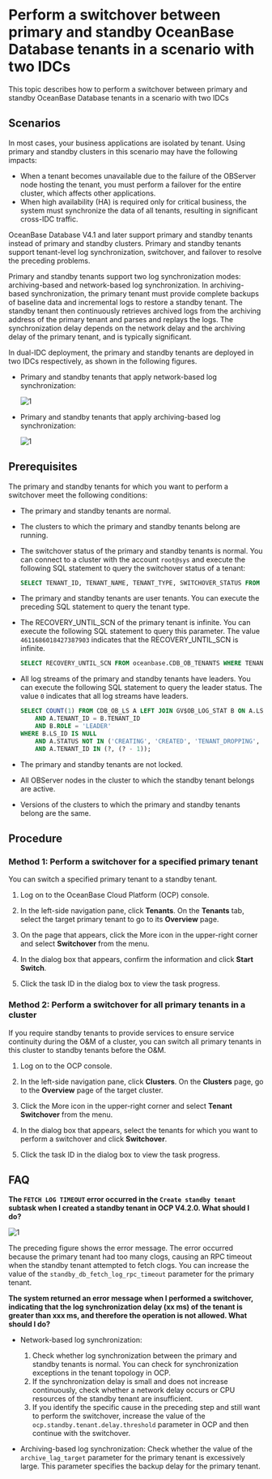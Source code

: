 # Perform a switchover between primary and standby OceanBase Database tenants in a scenario with two IDCs

This topic describes how to perform a switchover between primary and standby OceanBase Database tenants in a scenario with two IDCs

## Scenarios

In most cases, your business applications are isolated by tenant. Using primary and standby clusters in this scenario may have the following impacts:

* When a tenant becomes unavailable due to the failure of the OBServer node hosting the tenant, you must perform a failover for the entire cluster, which affects other applications.
* When high availability (HA) is required only for critical business, the system must synchronize the data of all tenants, resulting in significant cross-IDC traffic.

OceanBase Database V4.1 and later support primary and standby tenants instead of primary and standby clusters. Primary and standby tenants support tenant-level log synchronization, switchover, and failover to resolve the preceding problems.

Primary and standby tenants support two log synchronization modes: archiving-based and network-based log synchronization. In archiving-based synchronization, the primary tenant must provide complete backups of baseline data and incremental logs to restore a standby tenant. The standby tenant then continuously retrieves archived logs from the archiving address of the primary tenant and parses and replays the logs. The synchronization delay depends on the network delay and the archiving delay of the primary tenant, and is typically significant.

In dual-IDC deployment, the primary and standby tenants are deployed in two IDCs respectively, as shown in the following figures.

* Primary and standby tenants that apply network-based log synchronization:

    ![1](https://obbusiness-private.oss-cn-shanghai.aliyuncs.com/doc/img/ocp/%E6%9C%80%E4%BD%B3%E5%AE%9E%E8%B7%B5/log-transmission.png)

* Primary and standby tenants that apply archiving-based log synchronization:

    ![1](https://obbusiness-private.oss-cn-shanghai.aliyuncs.com/doc/img/ocp/%E6%9C%80%E4%BD%B3%E5%AE%9E%E8%B7%B5/network-transmission.png)

## Prerequisites

The primary and standby tenants for which you want to perform a switchover meet the following conditions:

* The primary and standby tenants are normal.
* The clusters to which the primary and standby tenants belong are running.
* The switchover status of the primary and standby tenants is normal. You can connect to a cluster with the account `root@sys` and execute the following SQL statement to query the switchover status of a tenant:

    ```sql
    SELECT TENANT_ID, TENANT_NAME, TENANT_TYPE, SWITCHOVER_STATUS FROM oceanbase.CDB_OB_TENANTS WHERE TENANT_NAME = ?;
    ```

* The primary and standby tenants are user tenants. You can execute the preceding SQL statement to query the tenant type.
* The RECOVERY_UNTIL_SCN of the primary tenant is infinite. You can execute the following SQL statement to query this parameter. The value `4611686018427387903` indicates that the RECOVERY_UNTIL_SCN is infinite.

    ```sql
    SELECT RECOVERY_UNTIL_SCN FROM oceanbase.CDB_OB_TENANTS WHERE TENANT_NAME = ?;
    ```

* All log streams of the primary and standby tenants have leaders. You can execute the following SQL statement to query the leader status. The value `0` indicates that all log streams have leaders.

    ```sql
    SELECT COUNT(1) FROM CDB_OB_LS A LEFT JOIN GV$OB_LOG_STAT B ON A.LS_ID = B.LS_ID
        AND A.TENANT_ID = B.TENANT_ID
        AND B.ROLE = 'LEADER'
    WHERE B.LS_ID IS NULL
        AND A.STATUS NOT IN ('CREATING', 'CREATED', 'TENANT_DROPPING', 'CREATE_ABORT', 'PRE_TENANT_DROPPING')
        AND A.TENANT_ID IN (?, (? - 1));
    ```

* The primary and standby tenants are not locked.
* All OBServer nodes in the cluster to which the standby tenant belongs are active.
* Versions of the clusters to which the primary and standby tenants belong are the same.

## Procedure

### Method 1: Perform a switchover for a specified primary tenant

You can switch a specified primary tenant to a standby tenant.

1. Log on to the OceanBase Cloud Platform (OCP) console.

2. In the left-side navigation pane, click **Tenants**. On the **Tenants** tab, select the target primary tenant to go to its **Overview** page.

3. On the page that appears, click the More icon in the upper-right corner and select **Switchover** from the menu.

4. In the dialog box that appears, confirm the information and click **Start Switch**.

5. Click the task ID in the dialog box to view the task progress.

### Method 2: Perform a switchover for all primary tenants in a cluster

If you require standby tenants to provide services to ensure service continuity during the O&M of a cluster, you can switch all primary tenants in this cluster to standby tenants before the O&M.

1. Log on to the OCP console.

2. In the left-side navigation pane, click **Clusters**. On the **Clusters** page, go to the **Overview** page of the target cluster.

3. Click the More icon in the upper-right corner and select **Tenant Switchover** from the menu.

4. In the dialog box that appears, select the tenants for which you want to perform a switchover and click **Switchover**.

5. Click the task ID in the dialog box to view the task progress.

## FAQ

**The `FETCH LOG TIMEOUT` error occurred in the `Create standby tenant` subtask when I created a standby tenant in OCP V4.2.0. What should I do?**

![1](https://obbusiness-private.oss-cn-shanghai.aliyuncs.com/doc/img/ocp/%E6%9C%80%E4%BD%B3%E5%AE%9E%E8%B7%B5/%E5%88%9B%E5%BB%BA%E5%A4%87%E7%A7%9F%E6%88%B7%E5%A4%B1%E8%B4%A5.png)

The preceding figure shows the error message. The error occurred because the primary tenant had too many clogs, causing an RPC timeout when the standby tenant attempted to fetch clogs. You can increase the value of the `standby_db_fetch_log_rpc_timeout` parameter for the primary tenant.

**The system returned an error message when I performed a switchover, indicating that the log synchronization delay (xx ms) of the tenant is greater than xxx ms, and therefore the operation is not allowed. What should I do?**

* Network-based log synchronization:

  1. Check whether log synchronization between the primary and standby tenants is normal. You can check for synchronization exceptions in the tenant topology in OCP.
  2. If the synchronization delay is small and does not increase continuously, check whether a network delay occurs or CPU resources of the standby tenant are insufficient.
  3. If you identify the specific cause in the preceding step and still want to perform the switchover, increase the value of the `ocp.standby.tenant.delay.threshold` parameter in OCP and then continue with the switchover.

* Archiving-based log synchronization: Check whether the value of the `archive_lag_target` parameter for the primary tenant is excessively large. This parameter specifies the backup delay for the primary tenant.
